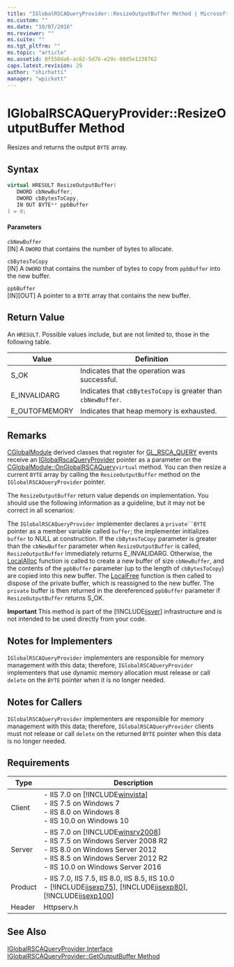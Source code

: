 ```yaml
---
title: "IGlobalRSCAQueryProvider::ResizeOutputBuffer Method | Microsoft Docs"
ms.custom: ""
ms.date: "10/07/2016"
ms.reviewer: ""
ms.suite: ""
ms.tgt_pltfrm: ""
ms.topic: "article"
ms.assetid: 0f550da6-ac62-5d76-e29c-08d5e1238762
caps.latest.revision: 29
author: "shirhatti"
manager: "wpickett"
---
```

# IGlobalRSCAQueryProvider::ResizeOutputBuffer Method
Resizes and returns the output `BYTE` array.  
  
## Syntax  
  
```cpp  
virtual HRESULT ResizeOutputBuffer(  
   DWORD cbNewBuffer,  
   DWORD cbBytesToCopy,  
   IN OUT BYTE** ppbBuffer  
) = 0;  
```  
  
#### Parameters  
 `cbNewBuffer`  
 [IN] A `DWORD` that contains the number of bytes to allocate.  
  
 `cbBytesToCopy`  
 [IN] A `DWORD` that contains the number of bytes to copy from `ppbBuffer` into the new buffer.  
  
 `ppbBuffer`  
 [IN][OUT] A pointer to a `BYTE` array that contains the new buffer.  
  
## Return Value  
 An `HRESULT`. Possible values include, but are not limited to, those in the following table.  
  
|Value|Definition|  
|-----------|----------------|  
|S_OK|Indicates that the operation was successful.|  
|E_INVALIDARG|Indicates that `cbBytesToCopy` is greater than `cbNewBuffer`.|  
|E_OUTOFMEMORY|Indicates that heap memory is exhausted.|  
  
## Remarks  
 [CGlobalModule](../../web-development-reference\native-code-api-reference/cglobalmodule-class.md) derived classes that register for [GL_RSCA_QUERY](../../web-development-reference\native-code-api-reference/request-processing-constants.md) events receive an [IGlobalRscaQueryProvider](../../web-development-reference\native-code-api-reference/iglobalrscaqueryprovider-interface.md) pointer as a parameter on the [CGlobalModule::OnGlobalRSCAQuery](../../web-development-reference\native-code-api-reference/cglobalmodule-onglobalrscaquery-method.md)`virtual` method. You can then resize a current `BYTE` array by calling the `ResizeOutputBuffer` method on the `IGlobalRSCAQueryProvider` pointer.  
  
 The `ResizeOutputBuffer` return value depends on implementation. You should use the following information as a guideline, but it may not be correct in all scenarios:  
  
 The `IGlobalRSCAQueryProvider` implementer declares a `private``BYTE` pointer as a member variable called `buffer`; the implementer initializes `buffer` to NULL at construction. If the `cbBytesToCopy` parameter is greater than the `cbNewBuffer` parameter when `ResizeOutputBuffer` is called, `ResizeOutputBuffer` immediately returns E_INVALIDARG. Otherwise, the [LocalAlloc](http://go.microsoft.com/fwlink/?LinkId=63531) function is called to create a new buffer of size `cbNewBuffer`, and the contents of the `ppbBuffer` parameter (up to the length of `cbBytesToCopy`) are copied into this new buffer. The [LocalFree](http://go.microsoft.com/fwlink/?LinkId=63532) function is then called to dispose of the private buffer, which is reassigned to the new buffer. The `private` buffer is then returned in the dereferenced `ppbBuffer` parameter if `ResizeOutputBuffer` returns S_OK.  
  
 **Important** This method is part of the [!INCLUDE[iisver](../../wmi-provider/includes/iisver-md.md)] infrastructure and is not intended to be used directly from your code.  
  
## Notes for Implementers  
 `IGlobalRSCAQueryProvider` implementers are responsible for memory management with this data; therefore, `IGlobalRSCAQueryProvider` implementers that use dynamic memory allocation must release or call `delete` on the `BYTE` pointer when it is no longer needed.  
  
## Notes for Callers  
 `IGlobalRSCAQueryProvider` implementers are responsible for memory management with this data; therefore, `IGlobalRSCAQueryProvider` clients must not release or call `delete` on the returned `BYTE` pointer when this data is no longer needed.  
  
## Requirements  
  
|Type|Description|  
|----------|-----------------|  
|Client|-   IIS 7.0 on [!INCLUDE[winvista](../../wmi-provider/includes/winvista-md.md)]<br />-   IIS 7.5 on Windows 7<br />-   IIS 8.0 on Windows 8<br />-   IIS 10.0 on Windows 10|  
|Server|-   IIS 7.0 on [!INCLUDE[winsrv2008](../../wmi-provider/includes/winsrv2008-md.md)]<br />-   IIS 7.5 on Windows Server 2008 R2<br />-   IIS 8.0 on Windows Server 2012<br />-   IIS 8.5 on Windows Server 2012 R2<br />-   IIS 10.0 on Windows Server 2016|  
|Product|-   IIS 7.0, IIS 7.5, IIS 8.0, IIS 8.5, IIS 10.0<br />-   [!INCLUDE[iisexp75](../../web-development-reference/native-code-api-reference/includes/iisexp75-md.md)], [!INCLUDE[iisexp80](../../web-development-reference/native-code-api-reference/includes/iisexp80-md.md)], [!INCLUDE[iisexp100](../../web-development-reference/native-code-api-reference/includes/iisexp100-md.md)]|  
|Header|Httpserv.h|  
  
## See Also  
 [IGlobalRSCAQueryProvider Interface](../../web-development-reference\native-code-api-reference/iglobalrscaqueryprovider-interface.md)   
 [IGlobalRSCAQueryProvider::GetOutputBuffer Method](../../web-development-reference\native-code-api-reference/iglobalrscaqueryprovider-getoutputbuffer-method.md)